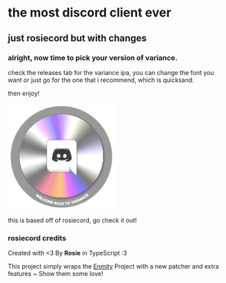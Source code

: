 # the most discord client ever

## just rosiecord but with changes

### alright, now time to pick your version of variance. 

check the releases tab for the variance ipa, you can change the font you want or just go for the one that i recommend, which is quicksand.

then enjoy! 
 <div style='display: flex;' align='left'>
  <img width="250" alt="variance stamp of approval" src="/Mocks/Dark%402x.png">
</div>

this is based off of rosiecord, go check it out!


### rosiecord credits

Created with <3 By **Rosie** in TypeScript :3 

This project simply wraps the [Enmity](https://github.com/enmity-mod/enmity) Project with a new patcher and extra features ~ Show them some love!
